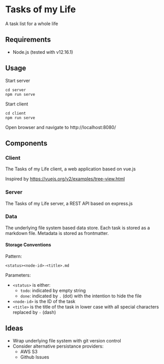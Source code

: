 # Tasks of my Life

A task list for a whole life


## Requirements

- Node.js (tested with v12.16.1)


## Usage

Start server

	cd server
	npm run serve

Start client

	cd client
	npm run serve

Open browser and navigate to http://localhost:8080/


## Components

### Client

The Tasks of my Life client, a web application based on vue.js

Inspired by https://vuejs.org/v2/examples/tree-view.html

### Server

The Tasks of my Life server, a REST API based on express.js

### Data

The underlying file system based data store. Each task is stored as a markdown file. Metadata is stored as frontmatter.

#### Storage Conventions

Pattern:

	<status><node-id>-<title>.md

Parameters:

- `<status>` is either:
	- `todo`: indicated by empty string
	- `done`: indicated by `.` (dot) with the intention to hide the file
- `<node-id>` is the ID of the task
- `<title>` is the title of the task in lower case with all special characters replaced by `-` (dash)


## Ideas

- Wrap underlying file system with git version control
- Consider alternative persistance providers:
	- AWS S3
	- Github Issues
